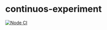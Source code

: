 # continuos-experiment
[![Node CI](https://github.com/Gialicus/continuos-experiment/actions/workflows/main.yml/badge.svg?branch=master)](https://github.com/Gialicus/continuos-experiment/actions/workflows/main.yml)

